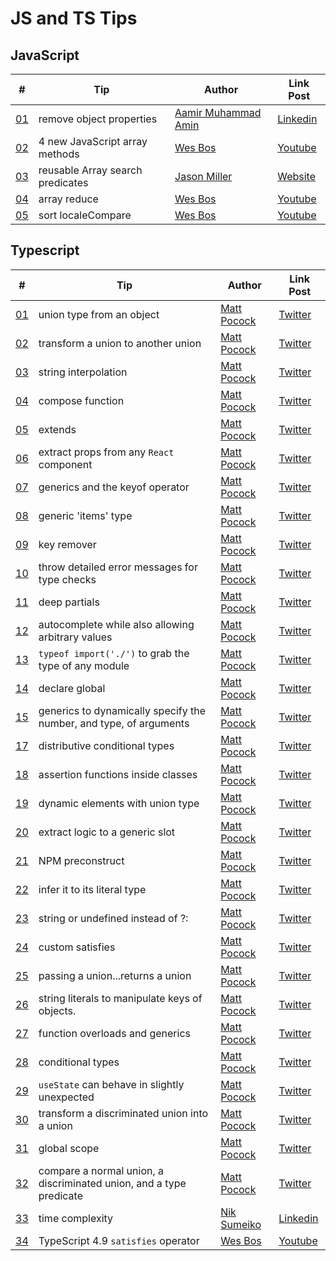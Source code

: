 # JS and TS Tips

## JavaScript

| #                          | Tip                              | Author                                                                            | Link Post                                                                                                             |
| -------------------------- | -------------------------------- | --------------------------------------------------------------------------------- | --------------------------------------------------------------------------------------------------------------------- |
| [01](src/javascript/01.js) | remove object properties         | [Aamir Muhammad Amin](https://www.linkedin.com/in/aamir-muhammad-amin-a80a0421a/) | [Linkedin](https://www.linkedin.com/posts/aamir-muhammad-amin-a80a0421a_javascript-activity-6994770362081132544-iSst) |
| [02](src/javascript/02.js) | 4 new JavaScript array methods   | [Wes Bos](https://www.youtube.com/@WesBos)                                        | [Youtube](https://www.youtube.com/shorts/0QeRLR146tc)                                                                 |
| [03](src/javascript/03.js) | reusable Array search predicates | [Jason Miller](https://twitter.com/_developit)                                    | [Website](https://jasonformat.com/reusable-array-search-predicates)                                                   |
| [04](src/javascript/04.js) | array reduce                     | [Wes Bos](https://www.youtube.com/@WesBos)                                        | [Youtube](https://www.youtube.com/watch?v=izVZ22XaZUc&ab_channel=WesBos)                                              |
| [05](src/javascript/05.js) | sort localeCompare               | [Wes Bos](https://www.youtube.com/@WesBos)                                        | [Youtube](https://www.youtube.com/shorts/rlbzoul437k)                                                                 |

## Typescript

| #                           | Tip                                                                 | Author                                                 | Link Post                                                                                                                                                |
| --------------------------- | ------------------------------------------------------------------- | ------------------------------------------------------ | -------------------------------------------------------------------------------------------------------------------------------------------------------- |
| [01](src/typescript/01.ts)  | union type from an object                                           | [Matt Pocock](https://twitter.com/mattpocockuk)        | [Twitter](https://twitter.com/mpocock1/status/1497262298368409605)                                                                                       |
| [02](src/typescript/02.ts)  | transform a union to another union                                  | [Matt Pocock](https://twitter.com/mattpocockuk)        | [Twitter](https://twitter.com/mpocock1/status/1498284926621396992)                                                                                       |
| [03](src/typescript/03.ts)  | string interpolation                                                | [Matt Pocock](https://twitter.com/mattpocockuk)        | [Twitter](https://twitter.com/mpocock1/status/1499002040168636420)                                                                                       |
| [04](src/typescript/04.ts)  | compose function                                                    | [Matt Pocock](https://twitter.com/mattpocockuk)        | [Twitter](https://twitter.com/mpocock1/status/1499730377337827336)                                                                                       |
| [05](src/typescript/05.ts)  | extends                                                             | [Matt Pocock](https://twitter.com/mattpocockuk)        | [Twitter](https://twitter.com/mpocock1/status/1500813765973053440)                                                                                       |
| [06](src/typescript/06.tsx) | extract props from any `React` component                            | [Matt Pocock](https://twitter.com/mattpocockuk)        | [Twitter](https://twitter.com/mpocock1/status/1501533441791193090)                                                                                       |
| [07](src/typescript/07.ts)  | generics and the keyof operator                                     | [Matt Pocock](https://twitter.com/mattpocockuk)        | [Twitter](https://twitter.com/mpocock1/status/1502264005251018754)                                                                                       |
| [08](src/typescript/08.tsx) | generic 'items' type                                                | [Matt Pocock](https://twitter.com/mattpocockuk)        | [Twitter](https://twitter.com/mpocock1/status/1503352924537339904)                                                                                       |
| [09](src/typescript/09.ts)  | key remover                                                         | [Matt Pocock](https://twitter.com/mattpocockuk)        | [Twitter](https://twitter.com/mpocock1/status/1504088070869884929)                                                                                       |
| [10](src/typescript/10.ts)  | throw detailed error messages for type checks                       | [Matt Pocock](https://twitter.com/mattpocockuk)        | [Twitter](https://twitter.com/mpocock1/status/1504802045794078723)                                                                                       |
| [11](src/typescript/11.ts)  | deep partials                                                       | [Matt Pocock](https://twitter.com/mattpocockuk)        | [Twitter](https://twitter.com/mpocock1/status/1505892984658743300)                                                                                       |
| [12](src/typescript/12.tsx) | autocomplete while also allowing arbitrary values                   | [Matt Pocock](https://twitter.com/mattpocockuk)        | [Twitter](https://twitter.com/mpocock1/status/1506607945445949446)                                                                                       |
| [13](src/typescript/13.ts)  | `typeof import('./')` to grab the type of any module                | [Matt Pocock](https://twitter.com/mattpocockuk)        | [Twitter](https://twitter.com/mpocock1/status/1508408811635322883)                                                                                       |
| [14](src/typescript/14.ts)  | declare global                                                      | [Matt Pocock](https://twitter.com/mattpocockuk)        | [Twitter](https://twitter.com/mpocock1/status/1509131700382715905)                                                                                       |
| [15](src/typescript/15.ts)  | generics to dynamically specify the number, and type, of arguments  | [Matt Pocock](https://twitter.com/mattpocockuk)        | [Twitter](https://twitter.com/mpocock1/status/1509850662795989005)                                                                                       |
| [17](src/typescript/17.ts)  | distributive conditional types                                      | [Matt Pocock](https://twitter.com/mattpocockuk)        | [Twitter](https://twitter.com/mpocock1/status/1511664262665670657)                                                                                       |
| [18](src/typescript/18.ts)  | assertion functions inside classes                                  | [Matt Pocock](https://twitter.com/mattpocockuk)        | [Twitter](https://twitter.com/mpocock1/status/1512388535692652547)                                                                                       |
| [19](src/typescript/19.ts)  | dynamic elements with union type                                    | [Matt Pocock](https://twitter.com/mattpocockuk)        | [Twitter](https://twitter.com/mpocock1/status/1513492326555037698)                                                                                       |
| [20](src/typescript/20.ts)  | extract logic to a generic slot                                     | [Matt Pocock](https://twitter.com/mattpocockuk)        | [Twitter](https://twitter.com/mpocock1/status/1516752789564764160)                                                                                       |
| [21](src/typescript/21.ts)  | NPM preconstruct                                                    | [Matt Pocock](https://twitter.com/mattpocockuk)        | [Twitter](https://twitter.com/mattpocockuk/status/1525075901905522691)                                                                                   |
| [22](src/typescript/22.ts)  | infer it to its literal type                                        | [Matt Pocock](https://twitter.com/mattpocockuk)        | [Twitter](https://twitter.com/mattpocockuk/status/1526162474084737024)                                                                                   |
| [23](src/typescript/23.ts)  | string or undefined instead of ?:                                   | [Matt Pocock](https://twitter.com/mattpocockuk)        | [Twitter](https://twitter.com/mattpocockuk/status/1534130638755880961)                                                                                   |
| [24](src/typescript/24.ts)  | custom satisfies                                                           | [Matt Pocock](https://twitter.com/mattpocockuk)        | [Twitter](https://twitter.com/mattpocockuk/status/1536670032360611840)                                                                                   |
| [25](src/typescript/25.ts)  | passing a union...returns a union                                   | [Matt Pocock](https://twitter.com/mattpocockuk)        | [Twitter](https://twitter.com/mattpocockuk/status/1546467590679146496)                                                                                   |
| [26](src/typescript/26.ts)  | string literals to manipulate keys of objects.                      | [Matt Pocock](https://twitter.com/mattpocockuk)        | [Twitter](https://twitter.com/mattpocockuk/status/1549011100364144647)                                                                                   |
| [27](src/typescript/27.ts)  | function overloads and generics                                     | [Matt Pocock](https://twitter.com/mattpocockuk)        | [Twitter](https://twitter.com/mattpocockuk/status/1549783691609587712)                                                                                   |
| [28](src/typescript/28.ts)  | conditional types                                                   | [Matt Pocock](https://twitter.com/mattpocockuk)        | [Twitter](https://twitter.com/mattpocockuk/status/1552254507496652800)                                                                                   |
| [29](src/typescript/29.ts)  | `useState` can behave in slightly unexpected                        | [Matt Pocock](https://twitter.com/mattpocockuk)        | [Twitter](https://twitter.com/mattpocockuk/status/1570377640137179137)                                                                                   |
| [30](src/typescript/30.ts)  | transform a discriminated union into a union                        | [Matt Pocock](https://twitter.com/mattpocockuk)        | [Twitter](https://twitter.com/mattpocockuk/status/1587431441427795968)                                                                                   |
| [31](src/typescript/31.ts)  | global scope                                                        | [Matt Pocock](https://twitter.com/mattpocockuk)        | [Twitter](https://twitter.com/mattpocockuk/status/1590333383501979649)                                                                                   |
| [32](src/typescript/32.ts)  | compare a normal union, a discriminated union, and a type predicate | [Matt Pocock](https://twitter.com/mattpocockuk)        | [Twitter](https://twitter.com/mattpocockuk/status/1592130978234900484)                                                                                   |
| [33](src/typescript/33.ts)  | time complexity                                                     | [Nik Sumeiko](https://www.linkedin.com/in/niksumeiko/) | [Linkedin](https://www.linkedin.com/posts/niksumeiko_cleancode-javascript-activity-6985932162764025856-M_pV/?utm_source=share&utm_medium=member_desktop) |
| [34](src/typescript/34.ts)  | TypeScript 4.9 `satisfies` operator                                                     | [Wes Bos](https://www.youtube.com/@WesBos)             | [Youtube](https://www.youtube.com/watch?v=ODZKZ9sGRAE&ab_channel=WesBos)                                                                                 |
